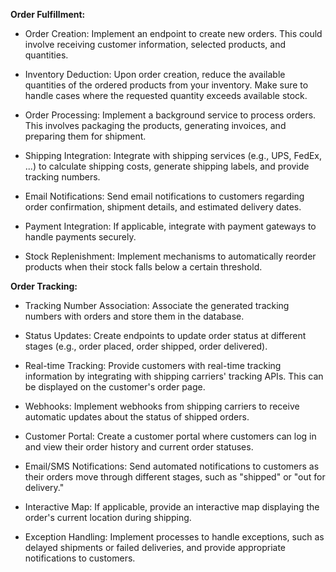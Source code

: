 **Order Fulfillment:**

* Order Creation: Implement an endpoint to create new orders. This could involve receiving customer information, selected products, and quantities.

* Inventory Deduction: Upon order creation, reduce the available quantities of the ordered products from your inventory. Make sure to handle cases where the requested quantity exceeds available stock.

* Order Processing: Implement a background service to process orders. This involves packaging the products, generating invoices, and preparing them for shipment.

* Shipping Integration: Integrate with shipping services (e.g., UPS, FedEx, ...) to calculate shipping costs, generate shipping labels, and provide tracking numbers.

* Email Notifications: Send email notifications to customers regarding order confirmation, shipment details, and estimated delivery dates.

* Payment Integration: If applicable, integrate with payment gateways to handle payments securely.

* Stock Replenishment: Implement mechanisms to automatically reorder products when their stock falls below a certain threshold.


**Order Tracking:**

* Tracking Number Association: Associate the generated tracking numbers with orders and store them in the database.

* Status Updates: Create endpoints to update order status at different stages (e.g., order placed, order shipped, order delivered).

* Real-time Tracking: Provide customers with real-time tracking information by integrating with shipping carriers' tracking APIs. This can be displayed on the customer's order page.

* Webhooks: Implement webhooks from shipping carriers to receive automatic updates about the status of shipped orders.

* Customer Portal: Create a customer portal where customers can log in and view their order history and current order statuses.

* Email/SMS Notifications: Send automated notifications to customers as their orders move through different stages, such as "shipped" or "out for delivery."

* Interactive Map: If applicable, provide an interactive map displaying the order's current location during shipping.

* Exception Handling: Implement processes to handle exceptions, such as delayed shipments or failed deliveries, and provide appropriate notifications to customers.
